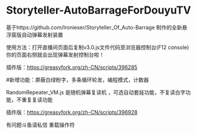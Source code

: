 # Storyteller-AutoBarrageForDouyuTV
基于https://github.com/Ironieser/Storyteller_Of_Auto-Barrage 制作的全新悬浮窗版自动弹幕发射装置

使用方法：打开直播间页面后复制v3.0.js文件代码至浏览器控制台(F12 console) 你的页面右侧就会出现弹幕发射控制台啦！

插件版：https://greasyfork.org/zh-CN/scripts/396285

#新增功能：屏蔽白绿粉字，多条循环轮发，编程模式，计数器

RandomRepeater_VM.js 是随机弹幕复读机 ，可选自动套娃功能，不复读白字功能，不重复复读功能

插件版：https://greasyfork.org/zh-CN/scripts/396928


有问题斗鱼请私信 重载操作符

